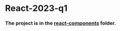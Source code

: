 # React-2023-q1

### The project is in the [react-components](https://github.com/Sadullo1992/React-2023-q1/tree/react-components/react-components) folder.
